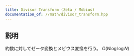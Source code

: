 ```yaml
---
title: Divisor Transform (Zeta / Möbius)
documentation_of: //math/divisor_transform.hpp
---
```


## 説明

約数に対してゼータ変換とメビウス変換を行う。 $O(N\log \log N)$